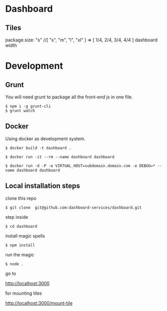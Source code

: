 Dashboard
========

Tiles
----

package.size: "s" //[ "s", "m", "l", "xl" ] => [ 1/4, 2/4, 3/4, 4/4 ] dashboard width


Development
==========

Grunt
-----
You will need grunt to package all the front-end js in one file.

    $ npm i -g grunt-cli
    $ grunt watch


Docker
-----

Using docker as development system.

    $ docker build -t dashboard .

    $ docker run -it --rm --name dashboard dashboard
    
    $ docker run -d -P -e VIRTUAL_HOST=subdomain.domain.com -e DEBUG=* --name dashboard dashboard


Local installation steps
---
clone this repo

    $ git clone  git@github.com:dashboard-services/dashboard.git

step inside

    $ cd dashboard

install magic spells

    $ npm install

run the magic

    $ node .

go to

[http://localhost:3000](http://localhost:3000)

for mounting tiles

[http://localhost:3000/mount-tile](http://localhost:3000/mount-tile)
